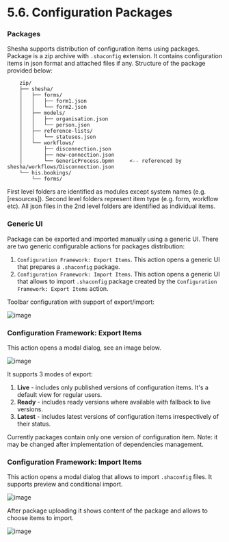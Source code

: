 # 5.6. Configuration Packages

### Packages

Shesha supports distribution of configuration items using packages. Package is a zip archive with `.shaconfig` extension. It contains configuration items in json format and attached files if any. Structure of the package provided below:

        zip/
        ├── shesha/
        │   ├── forms/
        │   │   ├── form1.json
        │   │   └── form2.json
        │   ├── models/
        │   │   ├── organisation.json
        │   │   └── person.json
        │   ├── reference-lists/
        │   │   └── statuses.json
        │   └── workflows/
        │       ├── disconnection.json
        │       ├── new-connection.json
        │       └── GenericProcess.bpmn     <-- referenced by shesha/workflows/Disconnection.json
        └── his.bookings/
            └── forms/ 

First level folders are identified as modules except system names (e.g. [resources]).
Second level folders represent item type (e.g. form, workflow etc).
All json files in the 2nd level folders are identified as individual items.

### Generic UI
Package can be exported and imported manually using a generic UI.
There are two generic configurable actions for packages distribution:

1. `Configuration Framework: Export Items`. This action opens a generic UI that prepares a `.shaconfig` package.  
2. `Configuration Framework: Import Items`. This action opens a generic UI that allows to import `.shaconfig` package created by the `Configuration Framework: Export Items` action.

Toolbar configuration with support of export/import:

![image](https://user-images.githubusercontent.com/85956374/222930817-46f30d43-cefc-433c-ab4c-d1c38bf9c3ea.png)

### Configuration Framework: Export Items

This action opens a modal dialog, see an image below.

![image](https://user-images.githubusercontent.com/85956374/222930826-ee33152e-1c13-4651-a99f-c0beb003a125.png)


It supports 3 modes of export: 

1. **Live** - includes only published versions of configuration items. It's a default view for regular users.
2. **Ready** - includes ready versions where available with fallback to live versions.
3. **Latest** - includes latest versions of configuration items irrespectively of their status. 

Currently packages contain only one version of configuration item. Note: it may be changed after implementation of dependencies management.

### Configuration Framework: Import Items

This action opens a modal dialog that allows to import `.shaconfig` files. It supports preview and conditional import.

![image](https://user-images.githubusercontent.com/85956374/222930846-8b618ffc-4034-4af4-9075-6fd851bf3512.png)

After package uploading it shows content of the package and allows to choose items to import.

![image](https://user-images.githubusercontent.com/85956374/222930854-8b171aa3-3056-4c80-9155-df04cff70034.png)

